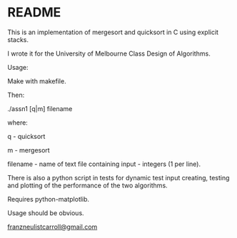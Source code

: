 # README #

This is an implementation of mergesort and quicksort in C using explicit stacks.

I wrote it for the University of Melbourne Class Design of Algorithms.

Usage:

Make with makefile.

Then:

./assn1 [q|m] filename

where:

q - quicksort

m - mergesort

filename - name of text file containing input - integers (1 per line).

There is also a python script in tests for dynamic test input creating, testing and plotting of the performance of the two algorithms.

Requires python-matplotlib.

Usage should be obvious.

franzneulistcarroll@gmail.com